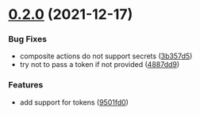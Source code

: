 # [0.2.0](https://github.com/DanySK/action-checkout/compare/0.1.0...0.2.0) (2021-12-17)


### Bug Fixes

* composite actions do not support secrets ([3b357d5](https://github.com/DanySK/action-checkout/commit/3b357d5e93f710897dade6a4598435500d843cec))
* try not to pass a token if not provided ([4887dd9](https://github.com/DanySK/action-checkout/commit/4887dd96dbf06c7a20ce433a80844f8f4c2049ab))


### Features

* add support for tokens ([9501fd0](https://github.com/DanySK/action-checkout/commit/9501fd0939a976da97f77dce9ddf8b26297d2fe4))
